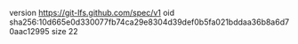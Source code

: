 version https://git-lfs.github.com/spec/v1
oid sha256:10d665e0d330077fb74ca29e8304d39def0b5fa021bddaa36b8a6d70aac12995
size 22
